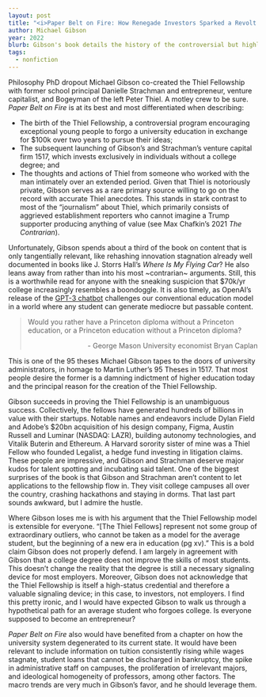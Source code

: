 ```yaml
---
layout: post
title: "<i>Paper Belt on Fire: How Renegade Investors Sparked a Revolt Against the University</i>"
author: Michael Gibson
year: 2022
blurb: Gibson's book details the history of the controversial but highly successful Thiel Fellowship from the rare perspective of someone who worked with Thiel and isn't out to write a hit piece. 
tags:
  - nonfiction
---
```


Philosophy PhD dropout Michael Gibson co-created the Thiel Fellowship with former school principal Danielle Strachman and entrepreneur, venture capitalist, and Bogeyman of the left Peter Thiel. A motley crew to be sure. _Paper Belt on Fire_ is at its best and most differentiated when describing:

- The birth of the Thiel Fellowship, a controversial program encouraging exceptional young people to forgo a university education in exchange for $100k over two years to pursue their ideas;
- The subsequent launching of Gibson’s and Strachman’s venture capital firm 1517, which invests exclusively in individuals without a college degree; and 
- The thoughts and actions of Thiel from someone who worked with the man intimately over an extended period. Given that Thiel is notoriously private, Gibson serves as a rare primary source willing to go on the record with accurate Thiel anecdotes. This stands in stark contrast to most of the “journalism” about Thiel, which primarily consists of aggrieved establishment reporters who cannot imagine a Trump supporter producing anything of value (see Max Chafkin’s 2021 _The Contrarian_).

Unfortunately, Gibson spends about a third of the book on content that is only tangentially relevant, like rehashing innovation stagnation already well documented in books like J. Storrs Hall’s _Where Is My Flying Car_? He also leans away from rather than into his most \~contrarian\~ arguments. Still, this is a worthwhile read for anyone with the sneaking suspicion that $70k/yr college increasingly resembles a boondoggle. It is also timely, as OpenAI’s release of the [GPT-3 chatbot](https://chat.openai.com/auth/login) challenges our conventional education model in a world where any student can generate mediocre but passable content.

<blockquote>
<p>Would you rather have a Princeton diploma without a Princeton education, or a Princeton education without a Princeton diploma?</p>
<p style="text-align: right">- George Mason University economist Bryan Caplan</p>
</blockquote>

This is one of the 95 theses Michael Gibson tapes to the doors of university administrators, in homage to Martin Luther’s 95 Theses in 1517. That most people desire the former is a damning indictment of higher education today and the principal reason for the creation of the Thiel Fellowship.

Gibson succeeds in proving the Thiel Fellowship is an unambiguous success. Collectively, the fellows have generated hundreds of billions in value with their startups. Notable names and endeavors include Dylan Field and Adobe’s $20bn acquisition of his design company, Figma, Austin Russell and Luminar (NASDAQ: LAZR), building autonomy technologies, and Vitalik Buterin and Ethereum. A Harvard sorority sister of mine was a Thiel Fellow who founded Legalist, a hedge fund investing in litigation claims. These people are impressive, and Gibson and Strachman deserve major kudos for talent spotting and incubating said talent. One of the biggest surprises of the book is that Gibson and Strachman aren’t content to let applications to the fellowship flow in. They visit college campuses all over the country, crashing hackathons and staying in dorms. That last part sounds awkward, but I admire the hustle.

Where Gibson loses me is with his argument that the Thiel Fellowship model is extensible for everyone. “[The Thiel Fellows] represent not some group of extraordinary outliers, who cannot be taken as a model for the average student, but the beginning of a new era in education (pg xv).” This is a bold claim Gibson does not properly defend. I am largely in agreement with Gibson that a college degree does not improve the skills of most students. This doesn’t change the reality that the degree is still a necessary signaling device for most employers. Moreover, Gibson does not acknowledge that the Thiel Fellowship is itself a high-status credential and therefore a valuable signaling device; in this case, to investors, not employers. I find this pretty ironic, and I would have expected Gibson to walk us through a hypothetical path for an average student who forgoes college. Is everyone supposed to become an entrepreneur?

_Paper Belt on Fire_ also would have benefited from a chapter on how the university system degenerated to its current state. It would have been relevant to include information on tuition consistently rising while wages stagnate, student loans that cannot be discharged in bankruptcy, the spike in administrative staff on campuses, the proliferation of irrelevant majors, and ideological homogeneity of professors, among other factors. The macro trends are very much in Gibson’s favor, and he should leverage them.
